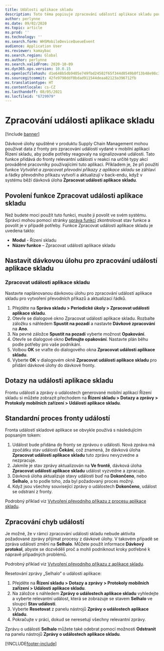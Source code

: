 ```yaml
---
title: Události aplikace skladu
description: Toto téma popisuje zpracování událostí aplikace skladu používané ke zpracování zpráv o událostech aplikace skladu jako součást dávkové úlohy.
author: perlynne
ms.date: 09/02/2020
ms.topic: article
ms.prod: ''
ms.technology: ''
ms.search.form: WHSMobileDeviceQueueEvent
audience: Application User
ms.reviewer: kamaybac
ms.search.region: Global
ms.author: perlynne
ms.search.validFrom: 2020-10-09
ms.dyn365.ops.version: 10.0.15
ms.openlocfilehash: d1e648b5db9405e749fbd24502f65f344d0549b0f13b48e98c38d1476866db01
ms.sourcegitcommit: 42fe9790ddf0bdad911544deaa82123a396712fb
ms.translationtype: HT
ms.contentlocale: cs-CZ
ms.lasthandoff: 08/05/2021
ms.locfileid: "6729979"
---
```

# <a name="warehouse-app-event-processing"></a>Zpracování události aplikace skladu

[!include [banner](../includes/banner.md)]

Dávkové úlohy spuštěné v produktu Supply Chain Management mohou používat data z fronty pro zpracování událostí vydané v mobilní aplikaci Řízení skladu, aby podle potřeby reagovaly na signalizované události. Tato funkce přidává do fronty relevantní události v reakci na určité typy akcí prováděné pracovníky používajícími tuto aplikaci. Příkladem je, že při použití funkce *Vytvářet a zpracovat převodní příkazy z aplikace skladu* se záhlaví a řádky převodního příkazu vytvoří a aktualizují v back-endu, když v systému běží dávková úloha **Zpracovat události aplikace skladu**.

## <a name="enable-the-process-warehouse-app-events-feature"></a>Povolení funkce Zpracovat události aplikace skladu

Než budete moci použít tuto funkci, musíte ji povolit ve svém systému. Správci mohou pomocí stránky [správa funkcí](../../fin-ops-core/fin-ops/get-started/feature-management/feature-management-overview.md) zkontrolovat stav funkce a povolit je v případě potřeby. Funkce Zpracovat události aplikace skladu je uvedena takto:

- **Modul** - Řízení skladu
- **Název funkce** – Zpracovat události aplikace skladu

## <a name="set-up-a-batch-job-to-process-warehouse-app-events"></a>Nastavit dávkovou úlohu pro zpracování událostí aplikace skladu

### <a name="process-warehouse-app-events"></a>Zpracovat události aplikace skladu

Nastavte naplánovanou dávkovou úlohu pro zpracování událostí aplikace skladu pro vytvoření převodních příkazů a aktualizací řádků.

1. Přejděte na **Správa skladu \> Periodické úkoly \> Zpracovat události aplikace skladu**.
1. Otevře se dialogové okno Zpracovat události aplikace skladu. Rozbalte záložku s náhledem **Spustit na pozadí** a nastavte **Dávkové zpracování** na **Ano**.
1. Na pevné záložce **Spustit na pozadí** vyberte možnost **Opakování**.
1. Otevře se dialogové okno **Definujte opakování**. Nastavte plán běhu podle potřeby pro vaše podnikání.
1. Volbou **OK** se vraťte do dialogového okna **Zpracovat události aplikace skladu**.
1. Vyberte **OK** v dialogovém okně **Zpracovat události aplikace skladu** pro přidání dávkové úlohy do dávkové fronty.

## <a name="query-warehouse-app-events"></a>Dotazy na události aplikace skladu

Frontu událostí a zprávy o událostech generované mobilní aplikací Řízení skladu si můžete zobrazit přechodem na **Řízení skladu \> Dotazy a zprávy \> Protokoly mobilních zařízení \> Události aplikace skladu**.

## <a name="the-standard-event-queue-process"></a>Standardní proces fronty událostí

Fronta událostí skladové aplikace se obvykle používá s následujícím popsaným tokem:

1. Událost bude přidána do fronty se zprávou o události. Nová zpráva má zpočátku stav události **Čekání**, což znamená, že dávková úloha **Zpracovat události aplikace skladu** tuto zprávu nevyzvedne a nezpracuje.
1. Jakmile je stav zprávy aktualizován na **Ve frontě**, dávková úloha **Zpracovat události aplikace skladu** událost vyzvedne a zpracuje.
1. Dávková úloha aktualizuje stavy události buď na **Dokončeno**, nebo **Selhalo**, a to podle toho, zda byl požadovaný proces možný.
1. Když jsou všechny související zprávy o událostech **Dokončeno**, událost se odstraní z fronty.

 Podrobný příklad viz [Vytvoření převodního příkazu z procesu aplikace skladu](create-transfer-order-from-warehouse-app.md).

## <a name="handle-event-errors"></a>Zpracování chyb událostí

Je možné, že v rámci zpracování události skladu nebude aktivita požadované zprávy přijímat procesy z dávkové úlohy. V takovém případě se zpráva události změní na **Selhalo**. Můžete použít informace **Dávkový protokol**, abyste se dozvěděli proč a mohli podniknout kroky potřebné k nápravě případných problémů.

Podrobný příklad viz [Vytvoření převodního příkazu z aplikace skladu](create-transfer-order-from-warehouse-app.md).

Resetování zprávy „Selhalo“ o události aplikace:

1. Přejděte na **Řízení skladu \> Dotazy a zprávy \> Protokoly mobilních zařízení \> Události aplikace skladu**.
1. Na záložce s náhledem **Zprávy o událostech aplikace skladu** vyhledejte a vyberte relevantní událost, která se zobrazuje se stavem **Selhalo** ve sloupci **Stav události**.
1. Vyberte **Resetovat** z panelu nástrojů **Zprávy o událostech aplikace skladu**.
1. Pokračujte v práci, dokud se neresetují všechny relevantní zprávy.

Zprávu o události **Selhalo** můžete také odebrat pomocí možnosti **Odstranit** na panelu nástrojů **Zprávy o událostech aplikace skladu**.


[!INCLUDE[footer-include](../../includes/footer-banner.md)]